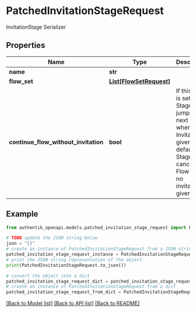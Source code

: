 # PatchedInvitationStageRequest

InvitationStage Serializer

## Properties

Name | Type | Description | Notes
------------ | ------------- | ------------- | -------------
**name** | **str** |  | [optional] 
**flow_set** | [**List[FlowSetRequest]**](FlowSetRequest.md) |  | [optional] 
**continue_flow_without_invitation** | **bool** | If this flag is set, this Stage will jump to the next Stage when no Invitation is given. By default this Stage will cancel the Flow when no invitation is given. | [optional] 

## Example

```python
from authentik_openapi.models.patched_invitation_stage_request import PatchedInvitationStageRequest

# TODO update the JSON string below
json = "{}"
# create an instance of PatchedInvitationStageRequest from a JSON string
patched_invitation_stage_request_instance = PatchedInvitationStageRequest.from_json(json)
# print the JSON string representation of the object
print(PatchedInvitationStageRequest.to_json())

# convert the object into a dict
patched_invitation_stage_request_dict = patched_invitation_stage_request_instance.to_dict()
# create an instance of PatchedInvitationStageRequest from a dict
patched_invitation_stage_request_from_dict = PatchedInvitationStageRequest.from_dict(patched_invitation_stage_request_dict)
```
[[Back to Model list]](../README.md#documentation-for-models) [[Back to API list]](../README.md#documentation-for-api-endpoints) [[Back to README]](../README.md)


